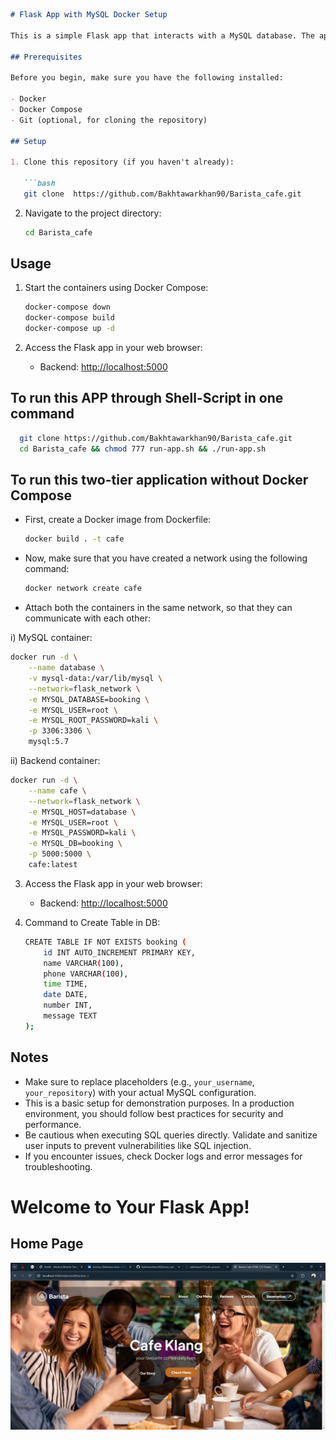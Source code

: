 ```markdown
# Flask App with MySQL Docker Setup

This is a simple Flask app that interacts with a MySQL database. The app allows users to submit booking information, which is then stored in the database.

## Prerequisites

Before you begin, make sure you have the following installed:

- Docker
- Docker Compose
- Git (optional, for cloning the repository)

## Setup

1. Clone this repository (if you haven't already):

   ```bash
   git clone  https://github.com/Bakhtawarkhan90/Barista_cafe.git 
   ```

2. Navigate to the project directory:

   ```bash
   cd Barista_cafe
   ```

## Usage

1. Start the containers using Docker Compose:

   ```bash
   docker-compose down
   docker-compose build
   docker-compose up -d
   ```

2. Access the Flask app in your web browser:

   - Backend: [http://localhost:5000](http://localhost:5000)

## To run this APP through Shell-Script in one command
 ```bash
   git clone https://github.com/Bakhtawarkhan90/Barista_cafe.git 
   cd Barista_cafe && chmod 777 run-app.sh && ./run-app.sh
   ```

## To run this two-tier application without Docker Compose

- First, create a Docker image from Dockerfile:

   ```bash
   docker build . -t cafe
   ```

- Now, make sure that you have created a network using the following command:

   ```bash
   docker network create cafe
   ```

- Attach both the containers in the same network, so that they can communicate with each other:

i) MySQL container:

   ```bash
   docker run -d \
       --name database \
       -v mysql-data:/var/lib/mysql \
       --network=flask_network \
       -e MYSQL_DATABASE=booking \
       -e MYSQL_USER=root \
       -e MYSQL_ROOT_PASSWORD=kali \
       -p 3306:3306 \
       mysql:5.7
   ```

ii) Backend container:

   ```bash
   docker run -d \
       --name cafe \
       --network=flask_network \
       -e MYSQL_HOST=database \
       -e MYSQL_USER=root \
       -e MYSQL_PASSWORD=kali \
       -e MYSQL_DB=booking \
       -p 5000:5000 \
       cafe:latest
   ```

3. Access the Flask app in your web browser:

   - Backend: [http://localhost:5000](http://localhost:5000)

4. Command to Create Table in DB:

   ```bash
   CREATE TABLE IF NOT EXISTS booking (
       id INT AUTO_INCREMENT PRIMARY KEY,
       name VARCHAR(100),
       phone VARCHAR(100),
       time TIME,
       date DATE,
       number INT,
       message TEXT
   );
   ```

## Notes

- Make sure to replace placeholders (e.g., `your_username`, `your_repository`) with your actual MySQL configuration.
- This is a basic setup for demonstration purposes. In a production environment, you should follow best practices for security and performance.
- Be cautious when executing SQL queries directly. Validate and sanitize user inputs to prevent vulnerabilities like SQL injection.
- If you encounter issues, check Docker logs and error messages for troubleshooting.

# Welcome to Your Flask App!

## Home Page
![Home Page](./Screenshot%202025-01-14%20131835.png)
```

